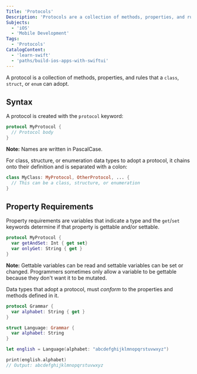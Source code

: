 ```yaml
---
Title: 'Protocols'
Description: 'Protocols are a collection of methods, properties, and rules that a class, structure, or enumeration can adopt.'
Subjects:
  - 'iOS'
  - 'Mobile Development'
Tags:
  - 'Protocols'
CatalogContent:
  - 'learn-swift'
  - 'paths/build-ios-apps-with-swiftui'
---
```


A protocol is a collection of methods, properties, and rules that a `class`, `struct`, or `enum` can adopt.

## Syntax

A protocol is created with the `protocol` keyword:

```swift
protocol MyProtocol {
  // Protocol body
}
```

**Note:** Names are written in PascalCase.

For class, structure, or enumeration data types to adopt a protocol, it chains onto their definition and is separated with a colon:

```swift
class MyClass: MyProtocol, OtherProtocol, ... {
  // This can be a class, structure, or enumeration
}
```

## Property Requirements

Property requirements are variables that indicate a type and the `get`/`set` keywords determine if that property is gettable and/or settable.

```swift
protocol MyProtocol {
  var getAndSet: Int { get set}
  var onlyGet: String { get }
}
```

**Note:** Gettable variables can be read and settable variables can be set or changed. Programmers sometimes only allow a variable to be gettable because they don't want it to be mutated.

Data types that adopt a protocol, must _conform_ to the properties and methods defined in it.

```swift
protocol Grammar {
  var alphabet: String { get }
}

struct Language: Grammar {
  var alphabet: String
}

let english = Language(alphabet: "abcdefghijklmnopqrstuvwxyz")

print(english.alphabet)
// Output: abcdefghijklmnopqrstuvwxyz
```